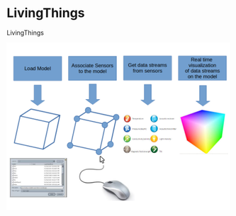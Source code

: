 # LivingThings
LivingThings


![Image Alt](https://raw.githubusercontent.com/andreavitaletti/LivingThings/master/process.png)
